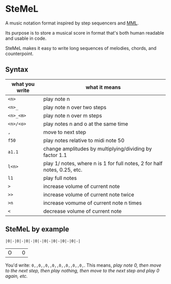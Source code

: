 # SteMeL

A music notation format inspired by step sequencers and [MML](https://en.wikipedia.org/wiki/Music_Macro_Language).

Its purpose is to store a musical score in format that's both human readable and usable in code.

SteMeL makes it easy to write long sequences of melodies, chords, and counterpoint.

## Syntax

| what you write | what it means |
| ---------------| ------------- |
| `<n>`            | play note n   |
| `<n>_`           | play note n over two steps |
| `<n>_<m>`        | play note n over m steps |
| `<n>/<o>`        | play notes n and o at the same time |
| `,`              | move to next step |
| `f50`            | play notes relative to midi note 50 |
| `a1.1`           | change amplitudes by multiplying/dividing by factor 1.1 |
| `l<n>`           | play 1/<n> notes, where n is 1 for full notes, 2 for half notes, 0.25, etc.|
| `l1`             | play full notes |
| `>`              | increase volume of current note |
| `>>`             | increase volume of current note twice |
| `>n`             | increase vomume of current note n times |
| `<`              | decrease volume of current note |

## SteMeL by example

```
|0|-|0|-|0|-|0|-|0|-|0|-|0|-|0|-|
```

<table>
<tr>
<td colspan=2>O</td><td></td><td>0</td>
</tr>
</table>

You'd write: `0,,0,,0,,0,,0,,0,,0,,0,`. This means, _play note 0, then move to the next step, then play nothing,
then move to the next step and play 0 again, etc._
